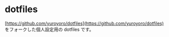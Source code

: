 dotfiles
===

[https://github.com/yuroyoro/dotfiles](https://github.com/yuroyoro/dotfiles) をフォークした個人設定用の dotfiles です。
